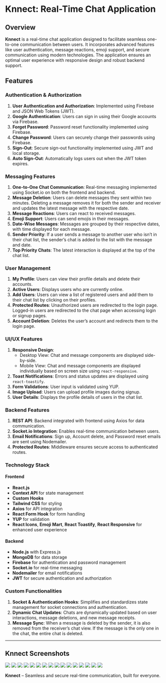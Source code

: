 # Knnect: Real-Time Chat Application

## Overview

**Knnect** is a real-time chat application designed to facilitate seamless one-to-one communication between users. It incorporates advanced features like user authentication, message reactions, emoji support, and secure communication using modern technologies. The application ensures an optimal user experience with responsive design and robust backend support.

## Features

### Authentication & Authorization

1. **User Authentication and Authorization**: Implemented using Firebase and JSON Web Tokens (JWT).
2. **Google Authentication**: Users can sign in using their Google accounts via Firebase.
3. **Forget Password**: Password reset functionality implemented using Firebase.
4. **Change Password**: Users can securely change their passwords using Firebase.
5. **Sign-Out**: Secure sign-out functionality implemented using JWT and local storage.
6. **Auto Sign-Out**: Automatically logs users out when the JWT token expires.

### Messaging Features

1. **One-to-One Chat Communication**: Real-time messaging implemented using Socket.io on both the frontend and backend.
2. **Message Deletion**: Users can delete messages they sent within two minutes. Deleting a message removes it for both the sender and receiver and updates the latest message with the respective date.
3. **Message Reactions**: Users can react to received messages.
4. **Emoji Support**: Users can send emojis in their messages.
5. **Date-Wise Messages**: Messages are grouped by their respective dates, with time displayed for each message.
6. **Sender Priority**: If a user sends a message to another user who isn’t in their chat list, the sender’s chat is added to the list with the message and date.
7. **Top Priority Chats**: The latest interaction is displayed at the top of the chat list.

### User Management

1. **My Profile**: Users can view their profile details and delete their accounts.
2. **Active Users**: Displays users who are currently online.
3. **Add Users**: Users can view a list of registered users and add them to their chat list by clicking on their profiles.
4. **Protected Routes**: Unauthorized users are redirected to the login page. Logged-in users are redirected to the chat page when accessing login or signup pages.
5. **Account Deletion**: Deletes the user’s account and redirects them to the login page.

### UI/UX Features

1. **Responsive Design**:
   - Desktop View: Chat and message components are displayed side-by-side.
   - Mobile View: Chat and message components are displayed individually based on screen size using `react-responsive`.
2. **Toast Notifications**: Errors and status updates are displayed using `react-toastify`.
3. **Form Validations**: User input is validated using YUP.
4. **Image Upload**: Users can upload profile images during signup.
5. **User Details**: Displays the profile details of users in the chat list.

### Backend Features

1. **REST API**: Backend integrated with frontend using Axios for data communication.
2. **Socket.io Integration**: Enables real-time communication between users.
3. **Email Notifications**: Sign up, Account delete, and Password reset emails are sent using Nodemailer.
4. **Protected Routes**: Middleware ensures secure access to authenticated routes.

### Technology Stack

#### Frontend

- **React.js**
- **Context API** for state management
- **Custom Hooks**
- **Tailwind CSS** for styling
- **Axios** for API integration
- **React Form Hook** for form handling
- **YUP** for validation
- **React Icons**, **Emoji Mart**, **React Toastify**, **React Responsive** for enhanced user experience

#### Backend

- **Node.js** with Express.js
- **MongoDB** for data storage
- **Firebase** for authentication and password management
- **Socket.io** for real-time messaging
- **Nodemailer** for email notifications
- **JWT** for secure authentication and authorization

### Custom Functionalities

1. **Socket & Authentication Hooks**: Simplifies and standardizes state management for socket connections and authentication.
2. **Dynamic Chat Updates**: Chats are dynamically updated based on user interactions, message deletions, and new message receipts.
3. **Message Sync**: When a message is deleted by the sender, it is also removed from the receiver’s chat view. If the message is the only one in the chat, the entire chat is deleted.

---

## Knnect Screenshots

![](/Images/SignIn-page.jpg)
![](/Images/google-signin-popup.png)
![](/Images/SignUp-page.jpg)
![](/Images/signup-success-mail.png)
![](/Images/ResetPassword-page.jpg)
![](/Images/resetPassword-sending-mail.png)
![](/Images/usersList.png)
![](/Images/userProfile.png)
![](/Images/chatUser.png)
![](/Images/myprofile-page.png)
![](/Images/changePassword-page.png)
![](/Images/profileDelete.png)
![](/Images/accountDeletion-mail.png)
![](/Images/userChats-page.png)
![](/Images/sidebar.png)
![](/Images/messages.png)

**Knnect** – Seamless and secure real-time communication, built for everyone.
